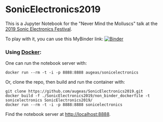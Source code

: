 # SonicElectronics2019

This is a Jupyter Notebook for the "Never Mind the Molluscs" talk at the [2019 Sonic Electronics Festival](https://sonicelectronicsfestival.org/).

To play with it, you can use this MyBinder link: [![Binder](https://mybinder.org/badge_logo.svg)](https://mybinder.org/v2/gh/augeas/SonicElectronics2019/master?filepath=sonic_electronics.ipynb)

### Using [Docker](https://docs.docker.com/install/):

One can run the notebook server with:

```
docker run --rm -t -i -p 8888:8888 augeas/sonicelectronics

```

Or, clone the repo, then build and run the container with:

```
git clone https://github.com/augeas/SonicElectronics2019.git
docker build -f ./SonicElectronics2019/non_binder_dockerfile -t sonicelectronics SonicElectronics2019/
docker run --rm -t -i -p 8888:8888 sonicelectronics
```

Find the notebook server at [http://localhost:8888](http://localhost:8000).


